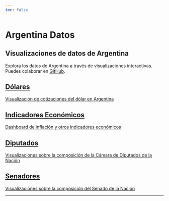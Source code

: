 ```yaml
---
toc: false
---
```


<div class="flex flex-col items-center justify-center text-center space-y-6 py-8">
  <h1 class="text-6xl font-bold">Argentina Datos</h1>
  <h2 class="text-2xl font-semibold not-italic">Visualizaciones de datos de Argentina</h2>
  <p class="text-gray-600">
    Explora los datos de Argentina a través de visualizaciones interactivas.
    <br>
    Puedes colaborar en <a href="https://github.com/enzonotario/argentina-datos-app" class="text-blue-500 hover:underline" target="_blank" rel="noopener noreferrer" title="GitHub">GitHub</a>.
  </p>
</div>

<div class="grid grid-cols-1 md:grid-cols-2 gap-6">
  <a href="/dolares" class="flex flex-col card hover:shadow-lg transition-shadow">
    <h2 class="text-xl font-bold">Dólares</h2>
    <p class="text-gray-600">Visualización de cotizaciones del dólar en Argentina</p>
  </a>
  <a href="/economia" class="flex flex-col card hover:shadow-lg transition-shadow">
    <h2 class="text-xl font-bold">Indicadores Económicos</h2>
    <p class="text-gray-600">Dashboard de inflación y otros indicadores económicos</p>
  </a>
  <a href="/diputados" class="flex flex-col card hover:shadow-lg transition-shadow">
    <h2 class="text-xl font-bold">Diputados</h2>
    <p class="text-gray-600">Visualizaciones sobre la composición de la Cámara de Diputados de la Nación</p>
  </a>
  <a href="/senadores" class="flex flex-col card hover:shadow-lg transition-shadow">
    <h2 class="text-xl font-bold">Senadores</h2>
    <p class="text-gray-600">Visualizaciones sobre la composición del Senado de la Nación</p>
  </a>
</div>

[//]: # (<div class="grid grid-cols-2" style="grid-auto-rows: 504px;">)

[//]: # (  <div class="card">${)

[//]: # (    resize&#40;&#40;width&#41; => Plot.plot&#40;{)

[//]: # (      title: "Brecha cambiaria",)

[//]: # (      subtitle: "Dólar oficial vs. Dólar informal en los últimos 5 años",)

[//]: # (      width,)

[//]: # (      y: {grid: true, label: "Brecha cambiaria"},)

[//]: # (      marks: [)

[//]: # (        Plot.ruleY&#40;[0]&#41;,)

[//]: # (        Plot.lineY&#40;dolares, {x: "fecha", y: "venta", stroke: "casa", tip: true}&#41;,)

[//]: # (        Plot.rectY&#40;brechaCambiariaPorDia, {x: "fecha", y: "brecha", strokeWidth: 1}&#41;)

[//]: # (      ])

[//]: # (    }&#41;&#41;)

[//]: # (  }</div>)

[//]: # (  <div class="card">${)

[//]: # (    resize&#40;&#40;width&#41; => Plot.plot&#40;{)

[//]: # (      title: "How big are penguins, anyway? 🐧",)

[//]: # (      width,)

[//]: # (      grid: true,)

[//]: # (      x: {label: "Body mass &#40;g&#41;"},)

[//]: # (      y: {label: "Flipper length &#40;mm&#41;"},)

[//]: # (      color: {legend: true},)

[//]: # (      marks: [)

[//]: # (        Plot.linearRegressionY&#40;penguins, {x: "body_mass_g", y: "flipper_length_mm", stroke: "species"}&#41;,)

[//]: # (        Plot.dot&#40;penguins, {x: "body_mass_g", y: "flipper_length_mm", stroke: "species", tip: true}&#41;)

[//]: # (      ])

[//]: # (    }&#41;&#41;)

[//]: # (  }</div>)

[//]: # (</div>)

---
